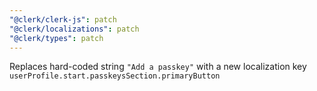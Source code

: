 ```yaml
---
"@clerk/clerk-js": patch
"@clerk/localizations": patch
"@clerk/types": patch
---
```


Replaces hard-coded string `"Add a passkey"` with a new localization key `userProfile.start.passkeysSection.primaryButton`

